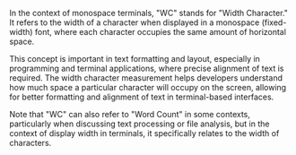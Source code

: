 In the context of monospace terminals, "WC" stands for "Width Character." It refers to the width of a character when displayed in a monospace (fixed-width) font, where each character occupies the same amount of horizontal space. 

This concept is important in text formatting and layout, especially in programming and terminal applications, where precise alignment of text is required. The width character measurement helps developers understand how much space a particular character will occupy on the screen, allowing for better formatting and alignment of text in terminal-based interfaces. 

Note that "WC" can also refer to "Word Count" in some contexts, particularly when discussing text processing or file analysis, but in the context of display width in terminals, it specifically relates to the width of characters.
